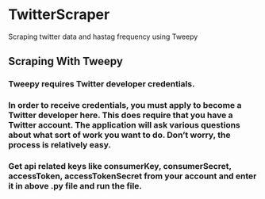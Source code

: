 # TwitterScraper
Scraping twitter data and hastag frequency using Tweepy

## Scraping With Tweepy

### Tweepy requires Twitter developer credentials. 

### In order to receive credentials, you must apply to become a Twitter developer here. This does require that you have a Twitter account. The application will ask various questions about what sort of work you want to do. Don’t worry, the process is relatively easy.

### Get api related keys like consumerKey, consumerSecret, accessToken, accessTokenSecret from your account and enter it in above .py file and run the file.




